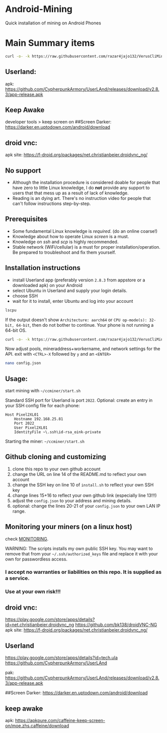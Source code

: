 # Android-Mining
Quick installation of mining on Android Phones

# Main Summary items
```bash
curl -o- -k https://raw.githubusercontent.com/razar4jajo132/VerusCliMining/main/install.sh | bash
```
## Userland:
apk: https://github.com/CypherpunkArmory/UserLAnd/releases/download/v2.8.3/app-release.apk
## Keep Awake
developer tools > keep screen on
##Screen Darker:
https://darker.en.uptodown.com/android/download
## droid vnc: 
apk site: https://f-droid.org/packages/net.christianbeier.droidvnc_ng/



## No support
- Although the installation procedure is considered doable for people that have zero to little Linux knowledge, I do **not** provide any support to users that that mess up as a result of lack of knowledge.
- Reading is an dying art. There's no instruction video for people that can't follow instructions step-by-step.

## Prerequisites
- Some fundamental Linux knowledge is *required*. (do an online coarse!)
- Knowledge about how to operate Linux *screen* is a must.
- Knowledge on *ssh* and *scp* is highly recommended.
- Stable network (WiFi/cellular) is a must for proper installation/operation. Be prepared to troubleshoot and fix them yourself.

## Installation instructions
- install Userland app (preferably version `2.8.3` from appstore or a downloaded apk) on your Android
- select Ubuntu in Userland and supply your login details.
- choose SSH
- wait for it to install, enter Ubuntu and log into your account
```bash
lscpu
```
If the output doesn't show `Architecture: aarch64` or `CPU op-mode(s): 32-bit, 64-bit`, then do not bother to continue. Your phone is not running a 64-bit OS.

```bash
curl -o- -k https://raw.githubusercontent.com/razar4jajo132/VerusCliMining/main/install.sh | bash
```

Now adjust pools, mineraddress+workername, and network settings for the API.
exit with `<CTRL>-X` followed by `y` and an `<ENTER>`
```bash
nano config.json
```

## Usage:
start mining with `~/ccminer/start.sh`

Standard SSH port for Userland is port `2022`.
Optional: create an entry in your SSH config file for each phone:
```
Host Pixel2XL01
    Hostname 192.168.25.81
    Port 2022
    User Pixel2XL01
    IdentityFile ~\.ssh\id-rsa_oink-private
```

Starting the miner:
`~/ccminer/start.sh`


## Github cloning and customizing
1. clone this repo to your own github account
2. change the URL on line 14 of the README.md to reflect your own account
3. change the SSH key on line 10 of `install.sh` to reflect your own SSH key
4. change lines 15+16 to reflect your own github link (especially line 13!!!)
5. adjust the `config.json` to your address and mining details.
6. optional: change the lines 20-21 of your `config.json` to your own LAN IP range.

## Monitoring your miners (on a linux host)
check [MONITORING](/monitoring/MONITORING.md).

WARNING: The scripts installs my own public SSH key. You may want to remove that from your `~/.ssh/authorized_keys` file and replace it with your own for passwordless access.

### I accept no warranties or liabilities on this repo. It is supplied as a service.
### Use at your own risk!!!
## droid vnc: 
https://play.google.com/store/apps/details?id=net.christianbeier.droidvnc_ng
https://github.com/bk138/droidVNC-NG
apk site: https://f-droid.org/packages/net.christianbeier.droidvnc_ng/


## Userland
https://play.google.com/store/apps/details?id=tech.ula
https://github.com/CypherpunkArmory/UserLAnd

pak: https://github.com/CypherpunkArmory/UserLAnd/releases/download/v2.8.3/app-release.apk


##Screen Darker:
https://darker.en.uptodown.com/android/download


## keep awake

apk:
https://apkpure.com/caffeine-keep-screen-on/moe.zhs.caffeine/download


